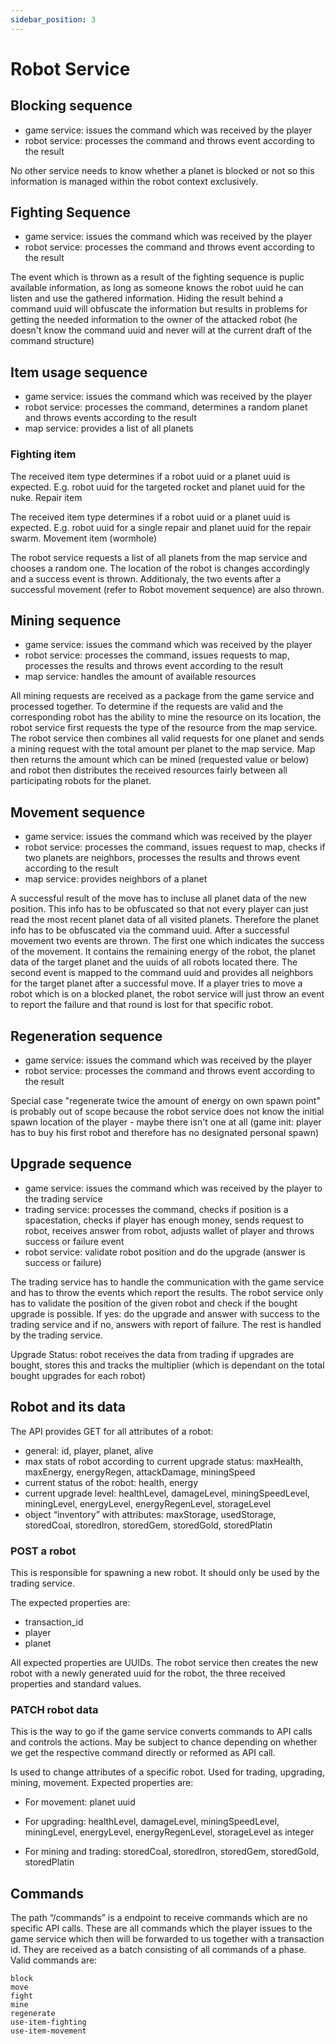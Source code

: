 ```yaml
---
sidebar_position: 3
---
```


# Robot Service

## Blocking sequence

* game service: issues the command which was received by the player
* robot service: processes the command and throws event according to the result

No other service needs to know whether a planet is blocked or not so this information is managed within the robot context exclusively.

## Fighting Sequence

* game service: issues the command which was received by the player
* robot service: processes the command and throws event according to the result

The event which is thrown as a result of the fighting sequence is puplic available information, as long as someone knows the robot uuid he can listen and use the gathered information.
Hiding the result behind a command uuid will obfuscate the information but results in problems for getting the needed information to the owner of the attacked robot (he doesn't know the command uuid and never will at the current draft of the command structure)

## Item usage sequence

* game service: issues the command which was received by the player
* robot service: processes the command, determines a random planet and throws events according to the result
* map service: provides a list of all planets

### Fighting item

The received item type determines if a robot uuid or a planet uuid is expected. E.g. robot uuid for the targeted rocket and planet uuid for the nuke.
Repair item

The received item type determines if a robot uuid or a planet uuid is expected. E.g. robot uuid for a single repair and planet uuid for the repair swarm.
Movement item (wormhole)

The robot service requests a list of all planets from the map service and chooses a random one. The location of the robot is changes accordingly and a success event is thrown. Additionaly, the two events after a successful movement (refer to Robot movement sequence) are also thrown.

## Mining sequence

* game service: issues the command which was received by the player
* robot service: processes the command, issues requests to map, processes the results and throws event according to the result
* map service: handles the amount of available resources

All mining requests are received as a package from the game service and processed together. To determine if the requests are valid and the corresponding robot has the ability to mine the resource on its location, the robot service first requests the type of the resource from the map service.
The robot service then combines all valid requests for one planet and sends a mining request with the total amount per planet to the map service. Map then returns the amount which can be mined (requested value or below) and robot then distributes the received resources fairly between all participating robots for the planet.

## Movement sequence

* game service: issues the command which was received by the player
* robot service: processes the command, issues request to map, checks if two planets are neighbors, processes the results and throws event according to the result
* map service: provides neighbors of a planet

A successful result of the move has to incluse all planet data of the new position. This info has to be obfuscated so that not every player can just read the most recent planet data of all visited planets. Therefore the planet info has to be obfuscated via the command uuid.
After a successful movement two events are thrown. The first one which indicates the success of the movement. It contains the remaining energy of the robot, the planet data of the target planet and the uuids of all robots located there. The second event is mapped to the command uuid and provides all neighbors for the target planet after a successful move.
If a player tries to move a robot which is on a blocked planet, the robot service will just throw an event to report the failure and that round is lost for that specific robot.

## Regeneration sequence

* game service: issues the command which was received by the player
* robot service: processes the command and throws event according to the result

Special case "regenerate twice the amount of energy on own spawn point" is probably out of scope because the robot service does not know the initial spawn location of the player - maybe there isn't one at all (game init: player has to buy his first robot and therefore has no designated personal spawn)

## Upgrade sequence

* game service: issues the command which was received by the player to the trading service
* trading service: processes the command, checks if position is a spacestation, checks if player has enough money, sends request to robot, receives answer from robot, adjusts wallet of player and throws success or failure event
* robot service: validate robot position and do the upgrade (answer is success or failure)

The trading service has to handle the communication with the game service and has to throw the events which report the results.
The robot service only has to validate the position of the given robot and check if the bought upgrade is possible. If yes: do the upgrade and answer with success to the trading service and if no, answers with report of failure. The rest is handled by the trading service.

Upgrade Status: robot receives the data from trading if upgrades are bought, stores this and tracks the multiplier (which is dependant on the total bought upgrades for each robot)

## Robot and its data

The API provides GET for all attributes of a robot:

* general: id, player, planet, alive
* max stats of robot according to current upgrade status: maxHealth, maxEnergy, energyRegen, attackDamage, miningSpeed
* current status of the robot: health, energy
* current upgrade level: healthLevel, damageLevel, miningSpeedLevel, miningLevel, energyLevel, energyRegenLevel, storageLevel
* object “inventory” with attributes: maxStorage, usedStorage, storedCoal, storedIron, storedGem, storedGold, storedPlatin

### POST a robot

This is responsible for spawning a new robot. It should only be used by the trading service.

The expected properties are:

* transaction_id
* player
* planet

All expected properties are UUIDs. The robot service then creates the new robot with a newly generated uuid for the robot, the three received properties and standard values.

### PATCH robot data

This is the way to go if the game service converts commands to API calls and controls the actions. May be subject to chance depending on whether we get the respective command directly or reformed as API call.

Is used to change attributes of a specific robot. Used for trading, upgrading, mining, movement.
Expected properties are:

* For movement: planet uuid

* For upgrading: healthLevel, damageLevel, miningSpeedLevel, miningLevel, energyLevel, energyRegenLevel, storageLevel as integer

* For mining and trading: storedCoal, storedIron, storedGem, storedGold, storedPlatin

## Commands

The path “/commands” is a endpoint to receive commands which are no specific API calls. These are all commands which the player issues to the game service which then will be forwarded to us together with a transaction id. They are received as a batch consisting of all commands of a phase.
Valid commands are:

    block
    move
    fight
    mine
    regenerate
    use-item-fighting
    use-item-movement
